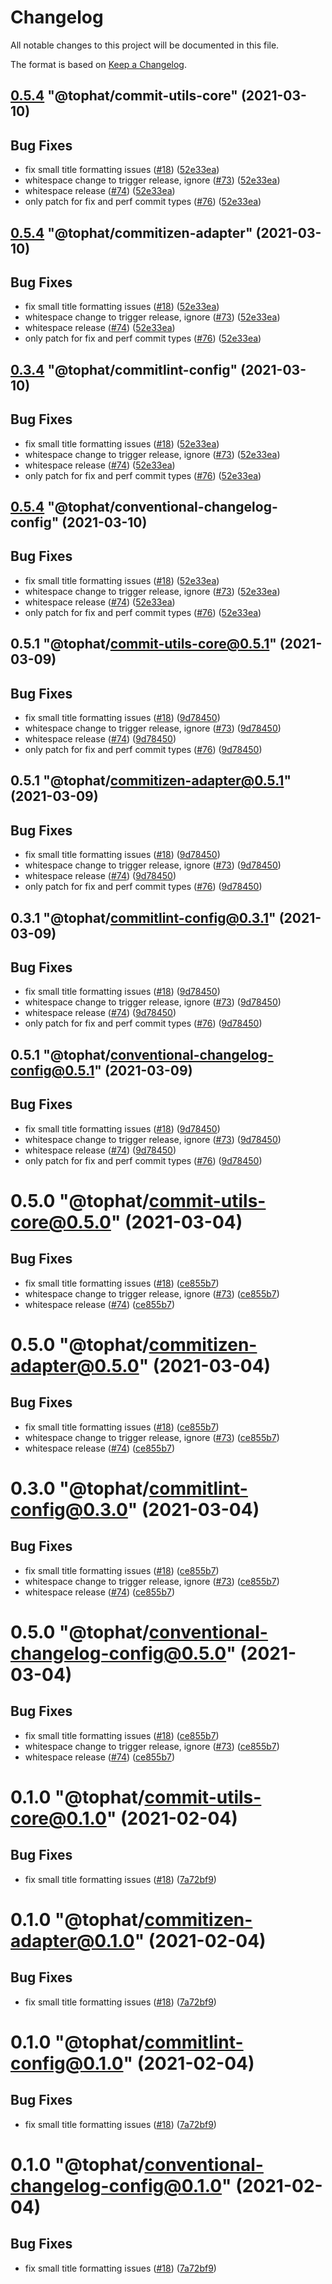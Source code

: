 # Changelog

All notable changes to this project will be documented in this file.

The format is based on [Keep a Changelog](https://keepachangelog.com/en/1.0.0/).

<!-- MONODEPLOY:BELOW -->

## [0.5.4](https://github.com/tophat/commit-utils/compare/@tophat/commit-utils-core@0.5.3...@tophat/commit-utils-core@0.5.4) "@tophat/commit-utils-core" (2021-03-10)<a name="0.5.4"></a>

## Bug Fixes

* fix small title formatting issues ([#18](https://github.com/tophat/commit-utils/issues/18)) ([52e33ea](https://github.com/tophat/commit-utils/commits/52e33ea))
* whitespace change to trigger release, ignore ([#73](https://github.com/tophat/commit-utils/issues/73)) ([52e33ea](https://github.com/tophat/commit-utils/commits/52e33ea))
* whitespace release ([#74](https://github.com/tophat/commit-utils/issues/74)) ([52e33ea](https://github.com/tophat/commit-utils/commits/52e33ea))
* only patch for fix and perf commit types ([#76](https://github.com/tophat/commit-utils/issues/76)) ([52e33ea](https://github.com/tophat/commit-utils/commits/52e33ea))


## [0.5.4](https://github.com/tophat/commit-utils/compare/@tophat/commitizen-adapter@0.5.3...@tophat/commitizen-adapter@0.5.4) "@tophat/commitizen-adapter" (2021-03-10)<a name="0.5.4"></a>

## Bug Fixes

* fix small title formatting issues ([#18](https://github.com/tophat/commit-utils/issues/18)) ([52e33ea](https://github.com/tophat/commit-utils/commits/52e33ea))
* whitespace change to trigger release, ignore ([#73](https://github.com/tophat/commit-utils/issues/73)) ([52e33ea](https://github.com/tophat/commit-utils/commits/52e33ea))
* whitespace release ([#74](https://github.com/tophat/commit-utils/issues/74)) ([52e33ea](https://github.com/tophat/commit-utils/commits/52e33ea))
* only patch for fix and perf commit types ([#76](https://github.com/tophat/commit-utils/issues/76)) ([52e33ea](https://github.com/tophat/commit-utils/commits/52e33ea))


## [0.3.4](https://github.com/tophat/commit-utils/compare/@tophat/commitlint-config@0.3.3...@tophat/commitlint-config@0.3.4) "@tophat/commitlint-config" (2021-03-10)<a name="0.3.4"></a>

## Bug Fixes

* fix small title formatting issues ([#18](https://github.com/tophat/commit-utils/issues/18)) ([52e33ea](https://github.com/tophat/commit-utils/commits/52e33ea))
* whitespace change to trigger release, ignore ([#73](https://github.com/tophat/commit-utils/issues/73)) ([52e33ea](https://github.com/tophat/commit-utils/commits/52e33ea))
* whitespace release ([#74](https://github.com/tophat/commit-utils/issues/74)) ([52e33ea](https://github.com/tophat/commit-utils/commits/52e33ea))
* only patch for fix and perf commit types ([#76](https://github.com/tophat/commit-utils/issues/76)) ([52e33ea](https://github.com/tophat/commit-utils/commits/52e33ea))


## [0.5.4](https://github.com/tophat/commit-utils/compare/@tophat/conventional-changelog-config@0.5.3...@tophat/conventional-changelog-config@0.5.4) "@tophat/conventional-changelog-config" (2021-03-10)<a name="0.5.4"></a>

## Bug Fixes

* fix small title formatting issues ([#18](https://github.com/tophat/commit-utils/issues/18)) ([52e33ea](https://github.com/tophat/commit-utils/commits/52e33ea))
* whitespace change to trigger release, ignore ([#73](https://github.com/tophat/commit-utils/issues/73)) ([52e33ea](https://github.com/tophat/commit-utils/commits/52e33ea))
* whitespace release ([#74](https://github.com/tophat/commit-utils/issues/74)) ([52e33ea](https://github.com/tophat/commit-utils/commits/52e33ea))
* only patch for fix and perf commit types ([#76](https://github.com/tophat/commit-utils/issues/76)) ([52e33ea](https://github.com/tophat/commit-utils/commits/52e33ea))


## 0.5.1 "@tophat/commit-utils-core@0.5.1" (2021-03-09)<a name="0.5.1"></a>

## Bug Fixes

* fix small title formatting issues ([#18](https://github.com/tophat/commit-utils/issues/18)) ([9d78450](https://github.com/tophat/commit-utils/commits/9d78450))
* whitespace change to trigger release, ignore ([#73](https://github.com/tophat/commit-utils/issues/73)) ([9d78450](https://github.com/tophat/commit-utils/commits/9d78450))
* whitespace release ([#74](https://github.com/tophat/commit-utils/issues/74)) ([9d78450](https://github.com/tophat/commit-utils/commits/9d78450))
* only patch for fix and perf commit types ([#76](https://github.com/tophat/commit-utils/issues/76)) ([9d78450](https://github.com/tophat/commit-utils/commits/9d78450))


## 0.5.1 "@tophat/commitizen-adapter@0.5.1" (2021-03-09)<a name="0.5.1"></a>

## Bug Fixes

* fix small title formatting issues ([#18](https://github.com/tophat/commit-utils/issues/18)) ([9d78450](https://github.com/tophat/commit-utils/commits/9d78450))
* whitespace change to trigger release, ignore ([#73](https://github.com/tophat/commit-utils/issues/73)) ([9d78450](https://github.com/tophat/commit-utils/commits/9d78450))
* whitespace release ([#74](https://github.com/tophat/commit-utils/issues/74)) ([9d78450](https://github.com/tophat/commit-utils/commits/9d78450))
* only patch for fix and perf commit types ([#76](https://github.com/tophat/commit-utils/issues/76)) ([9d78450](https://github.com/tophat/commit-utils/commits/9d78450))


## 0.3.1 "@tophat/commitlint-config@0.3.1" (2021-03-09)<a name="0.3.1"></a>

## Bug Fixes

* fix small title formatting issues ([#18](https://github.com/tophat/commit-utils/issues/18)) ([9d78450](https://github.com/tophat/commit-utils/commits/9d78450))
* whitespace change to trigger release, ignore ([#73](https://github.com/tophat/commit-utils/issues/73)) ([9d78450](https://github.com/tophat/commit-utils/commits/9d78450))
* whitespace release ([#74](https://github.com/tophat/commit-utils/issues/74)) ([9d78450](https://github.com/tophat/commit-utils/commits/9d78450))
* only patch for fix and perf commit types ([#76](https://github.com/tophat/commit-utils/issues/76)) ([9d78450](https://github.com/tophat/commit-utils/commits/9d78450))


## 0.5.1 "@tophat/conventional-changelog-config@0.5.1" (2021-03-09)<a name="0.5.1"></a>

## Bug Fixes

* fix small title formatting issues ([#18](https://github.com/tophat/commit-utils/issues/18)) ([9d78450](https://github.com/tophat/commit-utils/commits/9d78450))
* whitespace change to trigger release, ignore ([#73](https://github.com/tophat/commit-utils/issues/73)) ([9d78450](https://github.com/tophat/commit-utils/commits/9d78450))
* whitespace release ([#74](https://github.com/tophat/commit-utils/issues/74)) ([9d78450](https://github.com/tophat/commit-utils/commits/9d78450))
* only patch for fix and perf commit types ([#76](https://github.com/tophat/commit-utils/issues/76)) ([9d78450](https://github.com/tophat/commit-utils/commits/9d78450))


# 0.5.0 "@tophat/commit-utils-core@0.5.0" (2021-03-04)<a name="0.5.0"></a>

## Bug Fixes

* fix small title formatting issues ([#18](https://github.com/tophat/commit-utils/issues/18)) ([ce855b7](https://github.com/tophat/commit-utils/commits/ce855b7))
* whitespace change to trigger release, ignore ([#73](https://github.com/tophat/commit-utils/issues/73)) ([ce855b7](https://github.com/tophat/commit-utils/commits/ce855b7))
* whitespace release ([#74](https://github.com/tophat/commit-utils/issues/74)) ([ce855b7](https://github.com/tophat/commit-utils/commits/ce855b7))


# 0.5.0 "@tophat/commitizen-adapter@0.5.0" (2021-03-04)<a name="0.5.0"></a>

## Bug Fixes

* fix small title formatting issues ([#18](https://github.com/tophat/commit-utils/issues/18)) ([ce855b7](https://github.com/tophat/commit-utils/commits/ce855b7))
* whitespace change to trigger release, ignore ([#73](https://github.com/tophat/commit-utils/issues/73)) ([ce855b7](https://github.com/tophat/commit-utils/commits/ce855b7))
* whitespace release ([#74](https://github.com/tophat/commit-utils/issues/74)) ([ce855b7](https://github.com/tophat/commit-utils/commits/ce855b7))


# 0.3.0 "@tophat/commitlint-config@0.3.0" (2021-03-04)<a name="0.3.0"></a>

## Bug Fixes

* fix small title formatting issues ([#18](https://github.com/tophat/commit-utils/issues/18)) ([ce855b7](https://github.com/tophat/commit-utils/commits/ce855b7))
* whitespace change to trigger release, ignore ([#73](https://github.com/tophat/commit-utils/issues/73)) ([ce855b7](https://github.com/tophat/commit-utils/commits/ce855b7))
* whitespace release ([#74](https://github.com/tophat/commit-utils/issues/74)) ([ce855b7](https://github.com/tophat/commit-utils/commits/ce855b7))


# 0.5.0 "@tophat/conventional-changelog-config@0.5.0" (2021-03-04)<a name="0.5.0"></a>

## Bug Fixes

* fix small title formatting issues ([#18](https://github.com/tophat/commit-utils/issues/18)) ([ce855b7](https://github.com/tophat/commit-utils/commits/ce855b7))
* whitespace change to trigger release, ignore ([#73](https://github.com/tophat/commit-utils/issues/73)) ([ce855b7](https://github.com/tophat/commit-utils/commits/ce855b7))
* whitespace release ([#74](https://github.com/tophat/commit-utils/issues/74)) ([ce855b7](https://github.com/tophat/commit-utils/commits/ce855b7))


# 0.1.0 "@tophat/commit-utils-core@0.1.0" (2021-02-04)<a name="0.1.0"></a>

## Bug Fixes

* fix small title formatting issues ([#18](https://github.com/tophat/commit-utils/issues/18)) ([7a72bf9](https://github.com/tophat/commit-utils/commits/7a72bf9))


# 0.1.0 "@tophat/commitizen-adapter@0.1.0" (2021-02-04)<a name="0.1.0"></a>

## Bug Fixes

* fix small title formatting issues ([#18](https://github.com/tophat/commit-utils/issues/18)) ([7a72bf9](https://github.com/tophat/commit-utils/commits/7a72bf9))


# 0.1.0 "@tophat/commitlint-config@0.1.0" (2021-02-04)<a name="0.1.0"></a>

## Bug Fixes

* fix small title formatting issues ([#18](https://github.com/tophat/commit-utils/issues/18)) ([7a72bf9](https://github.com/tophat/commit-utils/commits/7a72bf9))


# 0.1.0 "@tophat/conventional-changelog-config@0.1.0" (2021-02-04)<a name="0.1.0"></a>

## Bug Fixes

* fix small title formatting issues ([#18](https://github.com/tophat/commit-utils/issues/18)) ([7a72bf9](https://github.com/tophat/commit-utils/commits/7a72bf9))

